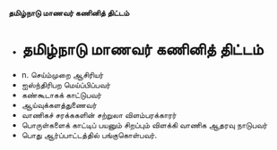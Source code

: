 **தமிழ்நாடு மாணவர் கணினித் திட்டம்**
- # தமிழ்நாடு மாணவர் கணினித் திட்டம்
- n. செய்ம்முறை ஆசிரியர்
- ஐஸ்ந்திரிபற மெய்ப்பிப்பவர்
- கண்கூடாகக் காட்டுபவர்
- ஆய்வுக்களத்துணைவர்
- வாணிகச் சரக்ககளின் சற்றுலா விளம்பரக்காரர்
- பொருள்களைக் காட்டிப் பயனும் சிறப்பும் விளக்கி வாணிக ஆதரவு நாடுபவர்
- பொது ஆர்ப்பாட்டத்தில் பங்குகொள்பவர்.

